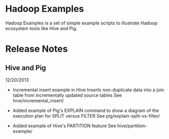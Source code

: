 Hadoop Examples
===============

Hadoop Examples is a set of simple example scripts to illustrate Hadoop ecosystem
tools like Hive and Pig.

Release Notes
=============

Hive and Pig
------------
12/20/2013 

- Incremental insert example in Hive
  Inserts non-duplicate data into a join table from incrementally updated source tables
  See hive/incremental_insert/

- Added example of Pig's EXPLAIN command to show a diagram of the execution plan
             for SPLIT versus FILTER
  See pig/explain-split-vs-filter/

- Added example of Hive's PARTITION feature
  See hive/partition-example/

